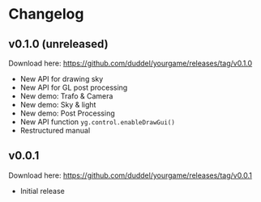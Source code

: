 # Changelog

## v0.1.0 (unreleased)

Download here: <https://github.com/duddel/yourgame/releases/tag/v0.1.0>

- New API for drawing sky
- New API for GL post processing
- New demo: Trafo & Camera
- New demo: Sky & light
- New demo: Post Processing
- New API function `yg.control.enableDrawGui()`
- Restructured manual

## v0.0.1

Download here: <https://github.com/duddel/yourgame/releases/tag/v0.0.1>

- Initial release
